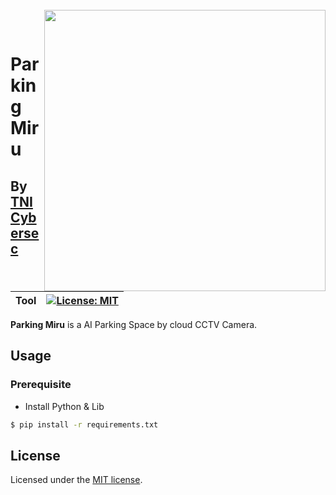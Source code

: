 <br>
<img align="right" src="https://github.com/TNI-Cybersec/Parking-Miru/blob/main/pic/ParkingMiruLogo.png" width="450"></img>
<p align="center">
</br>	

# Parking Miru
## By [TNI Cybersec](https://tni-cybersec.github.io)
|Tool|[![License: MIT](https://img.shields.io/badge/license-MIT-blue?style=flat-square)](LICENSE)|
|----|----|

**Parking Miru** is a AI Parking Space by cloud CCTV Camera.
## Usage

### Prerequisite

- Install Python & Lib

```sh
$ pip install -r requirements.txt
```

## License

Licensed under the [MIT license](LICENSE).
